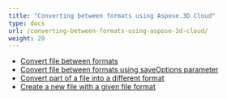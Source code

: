 ```yaml
---
title: "Converting between formats using Aspose.3D Cloud"
type: docs
url: /converting-between-formats-using-aspose-3d-cloud/
weight: 20
---
```


- [Convert file between formats](/3d/convert-file-between-formats/)
- [Convert file between formats using saveOptions parameter](/3d/convert-file-between-formats-using-saveoptions-parameter/)
- [Convert part of a file into a different format](/3d/convert-part-of-a-file-into-a-different-format/)
- [Create a new file with a given file format](/3d/create-a-new-file-with-a-given-file-format/)
